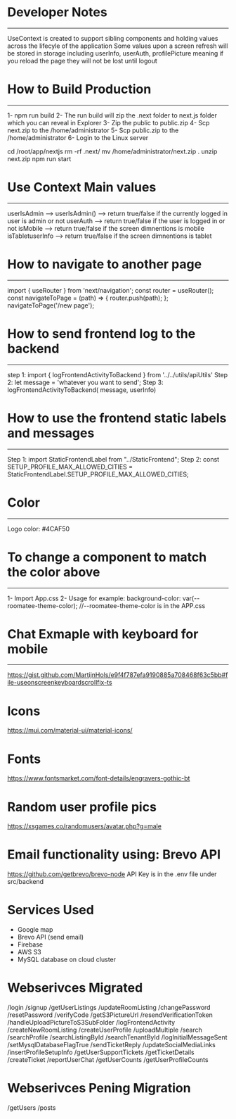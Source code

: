 # Developer Notes
--------------------------------------------------------------------
UseContext is created to support sibling components and holding values across the lifecyle of the application
Some values upon a screen refresh will be stored in storage including userInfo, userAuth, profilePicture meaning if you reload the page they will not be lost until logout

# How to Build Production
--------------------------------------------------------------------
1- npm run build
2- The run build will zip the .next folder to next.js folder which you can reveal in Explorer
3- Zip the public to public.zip
4- Scp next.zip to the /home/administrator
5- Scp public.zip to the /home/administrator
6- Login to the Linux server

cd /root/app/nextjs
rm -rf .next/
mv /home/administrator/next.zip .
unzip next.zip
npm run start

# Use Context Main values
--------------------------------------------------------------------
userIsAdmin --> userIsAdmin() --> return true/false if the currently logged in user is admin or not
userAuth --> return true/false if the user is logged in or not
isMobile --> return true/false if the screen dimnentions is mobile
isTabletuserInfo --> return true/false if the screen dimnentions is tablet

# How to navigate to another page
--------------------------------------------------------------------
import { useRouter } from 'next/navigation';
const router = useRouter();
const navigateToPage = (path) => {
  router.push(path);
};
navigateToPage('/new page');


# How to send frontend log to the backend
--------------------------------------------------------------------
step 1: import { logFrontendActivityToBackend } from '../../utils/apiUtils'
Step 2: let message = 'whatever you want to send';
Step 3: logFrontendActivityToBackend( message, userInfo)


# How to use the frontend static labels and messages
--------------------------------------------------------------------
Step 1: import StaticFrontendLabel from "../StaticFrontend";
Step 2: const SETUP_PROFILE_MAX_ALLOWED_CITIES = StaticFrontendLabel.SETUP_PROFILE_MAX_ALLOWED_CITIES;


# Color
--------------------------------------------------------------------
Logo color: #4CAF50


# To change a component to match the color above
--------------------------------------------------------------------
1- Import App.css
2- Usage for example:  background-color: var(--roomatee-theme-color); //--roomatee-theme-color is in the APP.css

# Chat Exmaple with keyboard for mobile
--------------------------------------------------------------------
https://gist.github.com/MartijnHols/e9f4f787efa9190885a708468f63c5bb#file-useonscreenkeyboardscrollfix-ts

# Icons
https://mui.com/material-ui/material-icons/

# Fonts
https://www.fontsmarket.com/font-details/engravers-gothic-bt

# Random user profile pics
https://xsgames.co/randomusers/avatar.php?g=male

# Email functionality using: Brevo API 
https://github.com/getbrevo/brevo-node
API Key is in the .env file under src/backend

# Services Used
- Google map
- Brevo API (send email)
- Firebase
- AWS S3
- MySQL database on cloud cluster


# Webserivces Migrated
/login
/signup
/getUserListings
/updateRoomListing
/changePassword
/resetPassword
/verifyCode
/getS3PictureUrl
/resendVerificationToken
/handleUploadPictureToS3SubFolder
/logFrontendActivity
/createNewRoomListing
/createUserProfile
/uploadMultiple
/search
/searchProfile
/searchListingById
/searchTenantById
/logInitialMessageSent
/setMysqlDatabaseFlagTrue
/sendTicketReply
/updateSocialMediaLinks
/insertProfileSetupInfo
/getUserSupportTickets
/getTicketDetails
/createTicket
/reportUserChat
/getUserCounts
/getUserProfileCounts

# Webserivces Pening Migration
/getUsers
/posts

